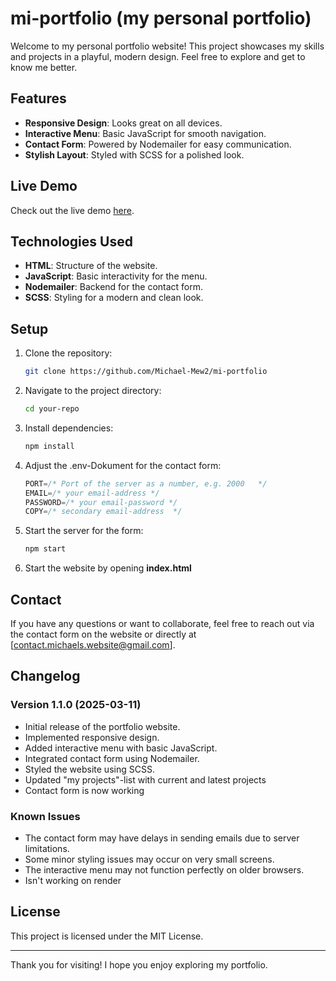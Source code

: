 # mi-portfolio (my personal portfolio)

Welcome to my personal portfolio website! This project showcases my skills and projects in a playful, modern design. Feel free to explore and get to know me better.

## Features

- **Responsive Design**: Looks great on all devices.
- **Interactive Menu**: Basic JavaScript for smooth navigation.
- **Contact Form**: Powered by Nodemailer for easy communication.
- **Stylish Layout**: Styled with SCSS for a polished look.

## Live Demo

Check out the live demo [here](https://michael-mi-portfolio.vercel.app/).

## Technologies Used

- **HTML**: Structure of the website.
- **JavaScript**: Basic interactivity for the menu.
- **Nodemailer**: Backend for the contact form.
- **SCSS**: Styling for a modern and clean look.

## Setup

1. Clone the repository:
   ```bash
   git clone https://github.com/Michael-Mew2/mi-portfolio
   ```
2. Navigate to the project directory:
   ```bash
   cd your-repo
   ```
3. Install dependencies:
   ```bash
   npm install
   ```
4. Adjust the .env-Dokument for the contact form:
   ```js
   PORT=/* Port of the server as a number, e.g. 2000   */
   EMAIL=/* your email-address */
   PASSWORD=/* your email-password */
   COPY=/* secondary email-address  */
   ```
5. Start the server for the form:
   ```bash
   npm start
   ```
6. Start the website by opening **index.html**

## Contact

If you have any questions or want to collaborate, feel free to reach out via the contact form on the website or directly at [contact.michaels.website@gmail.com].

## Changelog
### Version 1.1.0 (2025-03-11)
- Initial release of the portfolio website.
- Implemented responsive design.
- Added interactive menu with basic JavaScript.
- Integrated contact form using Nodemailer.
- Styled the website using SCSS.
- Updated "my projects"-list with current and latest projects
- Contact form is now working
### Known Issues
- The contact form may have delays in sending emails due to server limitations.
- Some minor styling issues may occur on very small screens.
- The interactive menu may not function perfectly on older browsers.
- Isn't working on render 

## License

This project is licensed under the MIT License. 

---

Thank you for visiting! I hope you enjoy exploring my portfolio.
```
